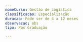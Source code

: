 ```yaml
---
nomeCurso: Gestão de Logística
classificacao: Especialização
duracao: Pode ser de 4 a 12 meses
observacao: obs
tipo: Pós Graduação

---
```


